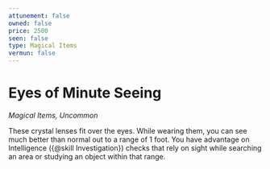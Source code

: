 ```yaml
---
attunement: false
owned: false
price: 2500
seen: false
type: Magical Items
vermun: false
---
```

# Eyes of Minute Seeing

*Magical Items, Uncommon*

These crystal lenses fit over the eyes. While wearing them, you can see much better than normal out to a range of 1 foot. You have advantage on Intelligence ({@skill Investigation}) checks that rely on sight while searching an area or studying an object within that range.